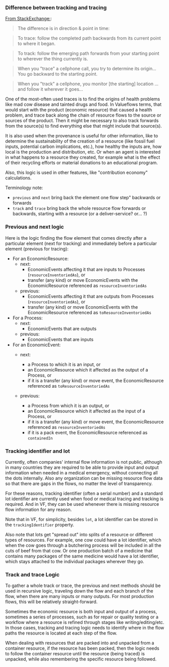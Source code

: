### Difference between tracking and tracing

[From StackExchange:](http://ell.stackexchange.com/questions/34391/difference-between-track-and-trace):

> The difference is in direction & point in time:

> To trace: follow the completed path backwards from its current point to where it began.

> To track: follow the emerging path forwards from your starting point to wherever the thing currently is.

> When you "trace" a cellphone call, you try to determine its origin... You go backward to the starting point.

> When you "track" a cellphone, you monitor [the starting] location ... and follow it wherever it goes...

One of the most-often used traces is to find the origins of health problems like mad cow disease and tainted drugs and food. In Valueflows terms, that would start with the product (economic resource) that caused a health problem, and trace back along the chain of resource flows to the source or sources of the product.  Then it might be necessary to also track forwards from the source(s) to find everything else that might include that source(s).

It is also used when the provenance is useful for other information, like to determine the sustainability of the creation of a resource (like fossil fuel inputs, potential carbon implications, etc.), how healthy the inputs are, how local is the production and distribution, etc.  Or when an agent is interested in what happens to a resource they created, for example what is the effect of their recycling efforts or material donations to an educational program.

Also, this logic is used in other features, like "contribution economy" calculations.

Terminology note:
* `previous` and `next` bring back the element one flow step" backwards or forwards
* `track` and `trace` bring back the whole resource flow forwards or backwards, starting with a resource (or a deliver-service? or... ?)

### Previous and next logic

Here is the logic finding the flow element that comes directly after a particular element (next for tracking) and immediately before a particular element (previous for tracing):

* For an EconomicResource:
    * next:
        * EconomicEvents affecting it that are inputs to Processes (`resourceInventoriedAs`), or
        * transfer (any kind) or move EconomicEvents with the EconomicResource referenced as `resourceInventoriedAs`
    * previous:
        * EconomicEvents affecting it that are outputs from Processes (`resourceInventoriedAs`), or
        * transfer (any kind) or move EconomicEvents with the EconomicResource referenced as `toResourceInventoriedAs`
* For a Process:
    * next:
        * EconomicEvents that are outputs
    * previous:
        * EconomicEvents that are inputs
* For an EconomicEvent:
    * next:
        * a Process to which it is an input, or
        * an EconomicResource which it affected as the output of a Process, or
        * if it is a transfer (any kind) or move event, the EconomicResource referenced as `toResourceInventoriedAs`

    * previous:
        * a Process from which it is an output, or
        * an EconomicResource which it affected as the input of a Process, or
        * if it is a transfer (any kind) or move event, the EconomicResource referenced as `resourceInventoriedAs`
        * if it is a pack event, the EconomicResource referenced as `containedIn`

### Tracking identifier and lot

Currently, often companies' internal flow information is not public, although in many countries they are required to be able to provide input and output information when needed in a medical emergency, without connecting all the dots internally.  Also any organization can be missing resource flow data so that there are gaps in the flows, no matter the level of transparency.

For these reasons, tracking identifier (often a serial number) and a standard lot identifier are currently used when food or medical tracing and tracking is required.  And in VF, they can be used whenever there is missing resource flow information for any reason.

Note that in VF, for simplicity, besides `lot`, a lot identifier can be stored in the `trackingIdentifier` property.

Also note that lots get "spread out" into splits of a resource or different types of resources.  For example, one cow could have a lot identifier, which when the cow goes through a butchering process will be included in all the cuts of beef from that cow.  Or one production batch of a medicine that contains many packages of the same medicine would have a lot identifier, which stays attached to the individual packages wherever they go.


### Track and trace Logic

To gather a whole track or trace, the previous and next methods should be used in recursive logic, traveling down the flow and each branch of the flow, when there are many inputs or many outputs.  For most production flows, this will be relatively straight-forward.

Sometimes the economic resource is both input and output of a process, sometimes a series of processes, such as for repair or quality testing or a workflow where a resource is refined through stages like writing/editing/etc. 
In those cases, tracking and tracing logic needs to identify where in the flow paths the resource is located at each step of the flow.

When dealing with resources that are packed into and unpacked from a container resource, if the resource has been packed, then the logic needs to follow the container resource until the resource (being traced} is unpacked, while also remembering the specific resource being followed.
